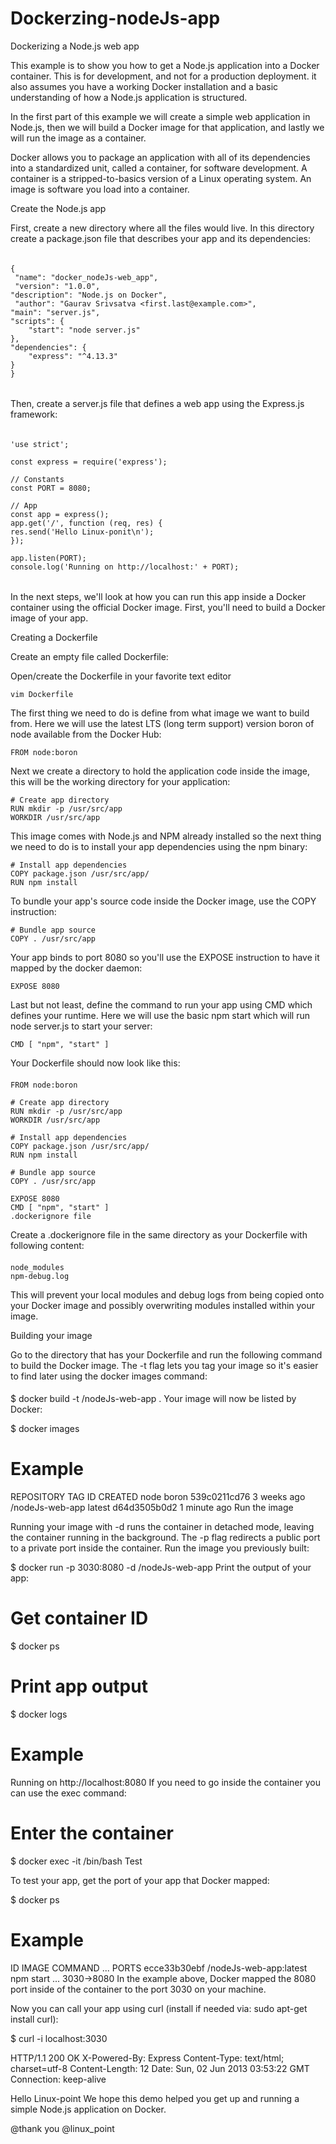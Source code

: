 # Dockerzing-nodeJs-app
Dockerizing a Node.js web app

This example is to show you how to get a Node.js application into a Docker container. This is for development, and not for a production deployment. it also assumes you have a working Docker installation and a basic understanding of how a Node.js application is structured.

In the first part of this example we will create a simple web application in Node.js, then we will build a Docker image for that application, and lastly we will run the image as a container.

Docker allows you to package an application with all of its dependencies into a standardized unit, called a container, for software development. A container is a stripped-to-basics version of a Linux operating system. An image is software you load into a container.

Create the Node.js app

First, create a new directory where all the files would live. In this directory create a package.json file that describes your app and its dependencies:
######
	{
 	 "name": "docker_nodeJs-web_app",
 	 "version": "1.0.0",
  	"description": "Node.js on Docker",
 	 "author": "Gaurav Srivsatva <first.last@example.com>",
  	"main": "server.js",
  	"scripts": {
    	"start": "node server.js"
  	},
  	"dependencies": {
    	"express": "^4.13.3"
  	}
	}
######
Then, create a server.js file that defines a web app using the Express.js framework:
######
	'use strict';

	const express = require('express');

	// Constants
	const PORT = 8080;

	// App
	const app = express();
	app.get('/', function (req, res) {
  	res.send('Hello Linux-ponit\n');
	});

	app.listen(PORT);
	console.log('Running on http://localhost:' + PORT);
######
In the next steps, we'll look at how you can run this app inside a Docker container using the official Docker image. First, you'll need to build a Docker image of your app.

Creating a Dockerfile

Create an empty file called Dockerfile:

Open/create the Dockerfile in your favorite text editor

	vim Dockerfile

The first thing we need to do is define from what image we want to build from. Here we will use the latest LTS (long term support) version boron of node available from the Docker Hub:

	FROM node:boron

Next we create a directory to hold the application code inside the image, this will be the working directory for your application:

	# Create app directory
	RUN mkdir -p /usr/src/app
	WORKDIR /usr/src/app
This image comes with Node.js and NPM already installed so the next thing we need to do is to install your app dependencies using the npm binary:

	# Install app dependencies
	COPY package.json /usr/src/app/
	RUN npm install
To bundle your app's source code inside the Docker image, use the COPY instruction:

	# Bundle app source
	COPY . /usr/src/app
Your app binds to port 8080 so you'll use the EXPOSE instruction to have it mapped by the docker daemon:

	EXPOSE 8080

Last but not least, define the command to run your app using CMD which defines your runtime. Here we will use the basic npm start which will run node server.js to start your server:

	CMD [ "npm", "start" ]
Your Dockerfile should now look like this:
####
	FROM node:boron

	# Create app directory
	RUN mkdir -p /usr/src/app
	WORKDIR /usr/src/app

	# Install app dependencies
	COPY package.json /usr/src/app/
	RUN npm install
	
	# Bundle app source
	COPY . /usr/src/app

	EXPOSE 8080
	CMD [ "npm", "start" ]
	.dockerignore file

Create a .dockerignore file in the same directory as your Dockerfile with following content:
####
	node_modules
	npm-debug.log
This will prevent your local modules and debug logs from being copied onto your Docker image and possibly overwriting modules installed within your image.

Building your image

Go to the directory that has your Dockerfile and run the following command to build the Docker image. The -t flag lets you tag your image so it's easier to find later using the docker images command:
####
$ docker build -t <your username>/nodeJs-web-app .
Your image will now be listed by Docker:

$ docker images

# Example
REPOSITORY                      TAG        ID              CREATED
node                            boron      539c0211cd76    3 weeks ago
<your username>/nodeJs-web-app    latest     d64d3505b0d2    1 minute ago
Run the image

Running your image with -d runs the container in detached mode, leaving the container running in the background. The -p flag redirects a public port to a private port inside the container. Run the image you previously built:

$ docker run -p 3030:8080 -d <your username>/nodeJs-web-app
Print the output of your app:

# Get container ID
$ docker ps

# Print app output
$ docker logs <container id>

# Example
Running on http://localhost:8080
If you need to go inside the container you can use the exec command:

# Enter the container
$ docker exec -it <container id> /bin/bash
Test

To test your app, get the port of your app that Docker mapped:

$ docker ps

# Example
ID            IMAGE                                COMMAND    ...   PORTS
ecce33b30ebf  <your username>/nodeJs-web-app:latest  npm start  ...   3030->8080
In the example above, Docker mapped the 8080 port inside of the container to the port 3030 on your machine.

Now you can call your app using curl (install if needed via: sudo apt-get install curl):

$ curl -i localhost:3030

HTTP/1.1 200 OK
X-Powered-By: Express
Content-Type: text/html; charset=utf-8
Content-Length: 12
Date: Sun, 02 Jun 2013 03:53:22 GMT
Connection: keep-alive

Hello Linux-point
We hope this demo  helped you get up and running a simple Node.js application on Docker.

@thank you @linux_point
